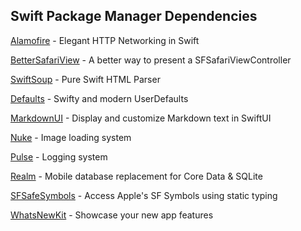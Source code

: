 ## Swift Package Manager Dependencies

[Alamofire](https://github.com/Alamofire/Alamofire) - Elegant HTTP Networking in Swift

[BetterSafariView](https://github.com/stleamist/BetterSafariView) - A better way to present a SFSafariViewController

[SwiftSoup](https://github.com/scinfu/SwiftSoup) - Pure Swift HTML Parser

[Defaults](https://github.com/sindresorhus/Defaults) - Swifty and modern UserDefaults

[MarkdownUI](https://github.com/gonzalezreal/swift-markdown-ui) - Display and customize Markdown text in SwiftUI

[Nuke](https://github.com/kean/Nuke) - Image loading system

[Pulse](https://github.com/kean/Pulse) - Logging system

[Realm](https://github.com/realm/realm-swift) - Mobile database replacement for Core Data & SQLite

[SFSafeSymbols](https://github.com/SFSafeSymbols/SFSafeSymbols) - Access Apple's SF Symbols using static typing

[WhatsNewKit](https://github.com/SvenTiigi/WhatsNewKit) - Showcase your new app features